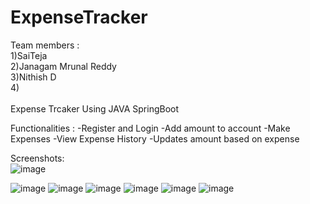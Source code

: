 # ExpenseTracker
Team members :<br>
1)SaiTeja<br>
2)Janagam Mrunal Reddy<br>
3)Nithish D<br>
4)<br>
<br>
Expense Trcaker Using JAVA SpringBoot 

Functionalities :
-Register and Login
-Add amount to account 
-Make Expenses
-View Expense History
-Updates amount based on expense

Screenshots:
<br>
![image](https://user-images.githubusercontent.com/48819675/127738525-2c4ed075-9a0c-4de9-9da3-04d2bd1e1b5f.png)

![image](https://user-images.githubusercontent.com/48819675/127691262-445f7331-758a-4f68-9e2b-d5f17144c48e.png)
![image](https://user-images.githubusercontent.com/48819675/127691290-243454a8-8e33-43e6-8152-aafd83a8f96e.png)
![image](https://user-images.githubusercontent.com/48819675/127691319-d23eeb13-8914-42d7-88b0-ff0da8570c0e.png)
![image](https://user-images.githubusercontent.com/48819675/127691358-5bc8fbe5-d1fe-4e2d-8854-63ca0de8ea1b.png)
![image](https://user-images.githubusercontent.com/48819675/127691407-4bd5b2f1-f59f-4cc6-b2e7-6668441928ef.png)
![image](https://user-images.githubusercontent.com/48819675/127691422-6b6d940c-6117-4f9f-8358-53556782ff66.png)
